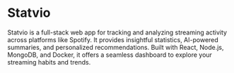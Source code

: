# Statvio
Statvio is a full-stack web app for tracking and analyzing streaming activity across platforms like Spotify. It provides insightful statistics, AI-powered summaries, and personalized recommendations. Built with React, Node.js, MongoDB, and Docker, it offers a seamless dashboard to explore your streaming habits and trends.

